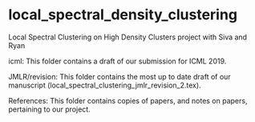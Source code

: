 # local_spectral_density_clustering
Local Spectral Clustering on High Density Clusters project with Siva and Ryan

icml: This folder contains a draft of our submission for ICML 2019.

JMLR/revision: This folder contains the most up to date draft of our manuscript (local_spectral_clustering_jmlr_revision_2.tex).

References: This folder contains copies of papers, and notes on papers, pertaining to our project.
